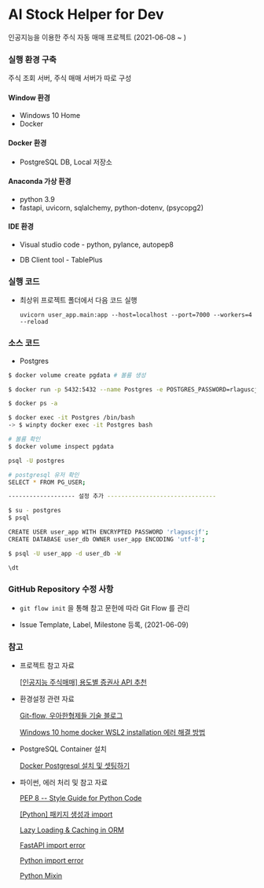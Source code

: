 # AI Stock Helper for Dev

인공지능을 이용한 주식 자동 매매 프로젝트 (2021-06-08 ~ )



### 실행 환경 구축

주식 조회 서버, 주식 매매 서버가 따로 구성

#### Window 환경

- Windows 10 Home
- Docker

#### Docker 환경

- PostgreSQL DB, Local 저장소

#### Anaconda 가상 환경

- python 3.9
- fastapi, uvicorn, sqlalchemy, python-dotenv, (psycopg2)

#### IDE 환경

- Visual studio code - python, pylance, autopep8

- DB Client tool - TablePlus



### 실행 코드

- 최상위 프로젝트 폴더에서 다음 코드 실행

  `uvicorn user_app.main:app --host=localhost --port=7000 --workers=4 --reload`



### 소스 코드

- Postgres

```bash
$ docker volume create pgdata # 볼륨 생성

$ docker run -p 5432:5432 --name Postgres -e POSTGRES_PASSWORD=rlaguscjf -d -v pgdata:/var/lib/postgresql/data postgres # docker run 에 pgdata 마운트

$ docker ps -a

$ docker exec -it Postgres /bin/bash
-> $ winpty docker exec -it Postgres bash

# 볼륨 확인
$ docker volume inspect pgdata
```
```bash
psql -U postgres

# postgresql 유저 확인
SELECT * FROM PG_USER;

------------------- 설정 추가 -------------------------------

$ su - postgres
$ psql

CREATE USER user_app WITH ENCRYPTED PASSWORD 'rlaguscjf';
CREATE DATABASE user_db OWNER user_app ENCODING 'utf-8';

$ psql -U user_app -d user_db -W

\dt
```



### GitHub Repository 수정 사항

- `git flow init` 을 통해 참고 문헌에 따라 Git Flow 를 관리

- Issue Template, Label, Milestone 등록, (2021-06-09)



### 참고

- 프로젝트 참고 자료

  [[인공지능 주식매매] 용도별 증권사 API 추천](https://ai-trader.tistory.com/49)

- 환경설정 관련 자료

  [Git-flow, 우아한형제들 기술 블로그](https://woowabros.github.io/experience/2017/10/30/baemin-mobile-git-branch-strategy.html)

  [Windows 10 home docker WSL2 installation 에러 해결 방법](https://blog.nachal.com/1691)
  
- PostgreSQL Container 설치

  [Docker Postgresql 설치 및 셋팅하기](https://judo0179.tistory.com/96?category=281955)
  
- 파이썬, 에러 처리 및 참고 자료

  [PEP 8 -- Style Guide for Python Code](https://www.python.org/dev/peps/pep-0008/)

  [[Python] 패키지 생성과 import](https://velog.io/@sji7532/Python-%ED%8C%A8%ED%82%A4%EC%A7%80-%EC%83%9D%EC%84%B1%EA%B3%BC-import)

  [Lazy Loading & Caching in ORM](https://velog.io/@minho/Lazy-Loading-Caching-in-ORM)

  [FastAPI import error](https://stackoverflow.com/questions/60819376/fastapi-throws-an-error-error-loading-asgi-app-could-not-import-module-api)

  [Python import error](https://naon.me/posts/til26)
  
  [Python Mixin](https://hamait.tistory.com/859)

